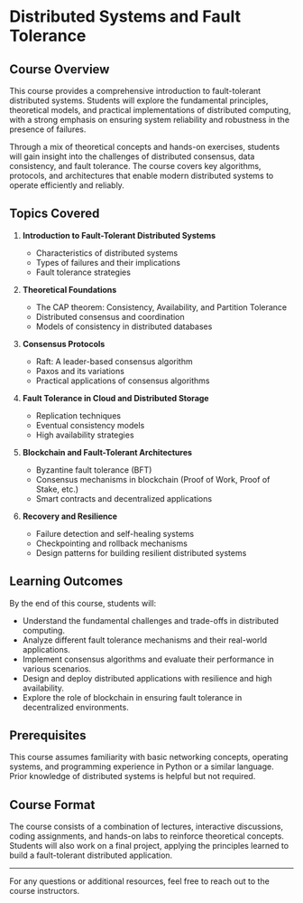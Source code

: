 # Distributed Systems and Fault Tolerance

## Course Overview
This course provides a comprehensive introduction to fault-tolerant distributed systems. Students will explore the fundamental principles, theoretical models, and practical implementations of distributed computing, with a strong emphasis on ensuring system reliability and robustness in the presence of failures.

Through a mix of theoretical concepts and hands-on exercises, students will gain insight into the challenges of distributed consensus, data consistency, and fault tolerance. The course covers key algorithms, protocols, and architectures that enable modern distributed systems to operate efficiently and reliably.

## Topics Covered
1. **Introduction to Fault-Tolerant Distributed Systems**  
   - Characteristics of distributed systems  
   - Types of failures and their implications  
   - Fault tolerance strategies  

2. **Theoretical Foundations**  
   - The CAP theorem: Consistency, Availability, and Partition Tolerance  
   - Distributed consensus and coordination  
   - Models of consistency in distributed databases  

3. **Consensus Protocols**  
   - Raft: A leader-based consensus algorithm  
   - Paxos and its variations  
   - Practical applications of consensus algorithms  

4. **Fault Tolerance in Cloud and Distributed Storage**  
   - Replication techniques  
   - Eventual consistency models  
   - High availability strategies  

5. **Blockchain and Fault-Tolerant Architectures**  
   - Byzantine fault tolerance (BFT)  
   - Consensus mechanisms in blockchain (Proof of Work, Proof of Stake, etc.)  
   - Smart contracts and decentralized applications  

6. **Recovery and Resilience**  
   - Failure detection and self-healing systems  
   - Checkpointing and rollback mechanisms  
   - Design patterns for building resilient distributed systems  

## Learning Outcomes
By the end of this course, students will:
- Understand the fundamental challenges and trade-offs in distributed computing.
- Analyze different fault tolerance mechanisms and their real-world applications.
- Implement consensus algorithms and evaluate their performance in various scenarios.
- Design and deploy distributed applications with resilience and high availability.
- Explore the role of blockchain in ensuring fault tolerance in decentralized environments.

## Prerequisites
This course assumes familiarity with basic networking concepts, operating systems, and programming experience in Python or a similar language. Prior knowledge of distributed systems is helpful but not required.

## Course Format
The course consists of a combination of lectures, interactive discussions, coding assignments, and hands-on labs to reinforce theoretical concepts. Students will also work on a final project, applying the principles learned to build a fault-tolerant distributed application.

---
For any questions or additional resources, feel free to reach out to the course instructors.

